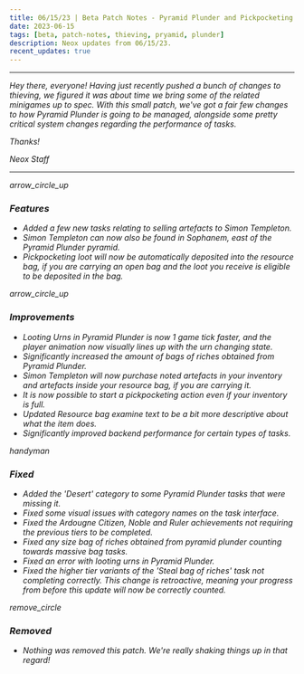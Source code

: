 ```yaml
---
title: 06/15/23 | Beta Patch Notes - Pyramid Plunder and Pickpocketing
date: 2023-06-15
tags: [beta, patch-notes, thieving, pryamid, plunder]
description: Neox updates from 06/15/23.
recent_updates: true
---
```


***
<em>Hey there, everyone! Having just recently pushed a bunch of changes to thieving, we figured it was about time we bring some of the related minigames up to spec. With this small patch, we've got a fair few changes to how Pyramid Plunder is going to be managed, alongside some pretty critical system changes regarding the performance of tasks.

<em>Thanks!

<em>Neox Staff<br>

***

<div class="spacer-large"></div>
<div class="changes-body">
    <div class="changes-body changes-row features">
        <div class="changes-row-header">
            <span class="icon">
                <span class="material-symbols-outlined">arrow_circle_up</span>
            </span>
            <h3>Features</h3>
        </div>
    </div>
</div>
<div class="spacer-small"></div>

- Added a few new tasks relating to selling artefacts to Simon Templeton.
- Simon Templeton can now also be found in Sophanem, east of the Pyramid Plunder pyramid.
- Pickpocketing loot will now be automatically deposited into the resource bag, if you are carrying an open bag and the loot you receive is eligible to be deposited in the bag.

<div class="spacer-medium"></div>
<div class="changes-body">
    <div class="changes-body changes-row improvements">
        <div class="changes-row-header">
            <span class="icon">
                <span class="material-symbols-outlined">arrow_circle_up</span>
            </span>
            <h3>Improvements</h3>
        </div>
    </div>
</div>
<div class="spacer-small"></div>

- Looting Urns in Pyramid Plunder is now 1 game tick faster, and the player animation now visually lines up with the urn changing state.
- Significantly increased the amount of bags of riches obtained from Pyramid Plunder.
- Simon Templeton will now purchase noted artefacts in your inventory and artefacts inside your resource bag, if you are carrying it.
- It is now possible to start a pickpocketing action even if your inventory is full.
- Updated Resource bag examine text to be a bit more descriptive about what the item does.
- Significantly improved backend performance for certain types of tasks.

<div class="spacer-medium"></div>
<div class="changes-body">
    <div class="changes-body changes-row fixed">
        <div class="changes-row-header">
            <span class="icon">
                <span class="material-symbols-outlined">handyman</span>
            </span>
            <h3>Fixed</h3>
        </div>
    </div>
</div>
<div class="spacer-small"></div>

- Added the 'Desert' category to some Pyramid Plunder tasks that were missing it.
- Fixed some visual issues with category names on the task interface.
- Fixed the Ardougne Citizen, Noble and Ruler achievements not requiring the previous tiers to be completed.
- Fixed any size bag of riches obtained from pyramid plunder counting towards massive bag tasks.
- Fixed an error with looting urns in Pyramid Plunder.
- Fixed the higher tier variants of the 'Steal bag of riches' task not completing correctly. This change is retroactive, meaning your progress from before this update will now be correctly counted.

<div class="spacer-medium"></div>
<div class="changes-body">
    <div class="changes-body changes-row removed">
        <div class="changes-row-header">
            <span class="icon">
                <span class="material-symbols-outlined">remove_circle</span>
            </span>
            <h3>Removed</h3>
        </div>
    </div>
</div>
<div class="spacer-small"></div>

- Nothing was removed this patch. We're really shaking things up in that regard!

<div class="spacer-medium"></div>
<br><br>

